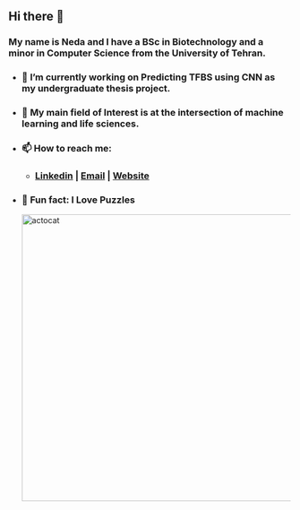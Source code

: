   ## Hi there 👋
  
  ### My name is Neda and I have a BSc in Biotechnology and a minor in Computer Science from the University of Tehran. 
+ ###  🔭 I’m currently working on Predicting TFBS using CNN as my undergraduate thesis project.
+ ###  🌱 My main field of Interest is at the intersection of machine learning and life sciences.                                                                              
+ ###  📫 How to reach me:
  + ### [Linkedin](https://www.linkedin.com/in/neda-esfehani/) | <a href="mailto:neda.esfehani@gmail.com">Email</a> | [Website](https://1neda1.github.io/index.html)
+ ### 🧩 Fun fact: I Love Puzzles


  <img width="512" alt="actocat" src="https://github.com/1Neda1/1Neda1/assets/107118340/abbe1344-611d-4980-b79a-6608a7eb7f22">
